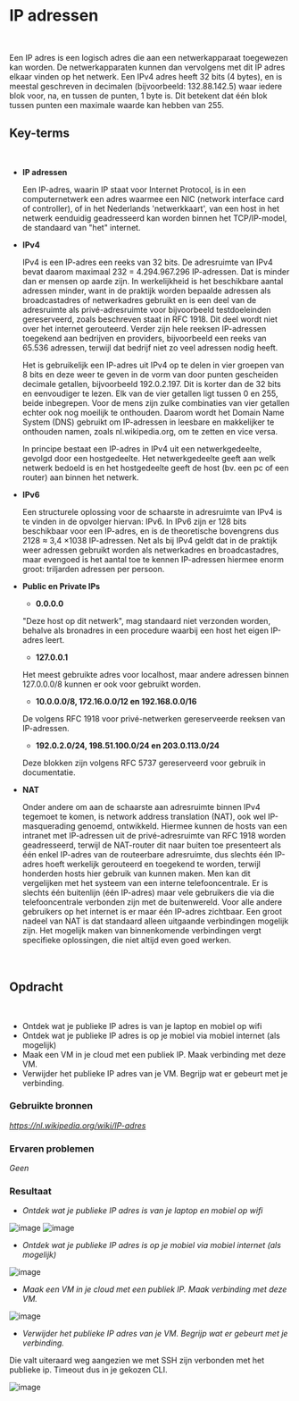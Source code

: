 # **IP adressen**
<br>

Een IP adres is een logisch adres die aan een netwerkapparaat toegewezen kan worden. De netwerkapparaten kunnen dan vervolgens met dit IP adres elkaar vinden op het netwerk.
Een IPv4 adres heeft 32 bits (4 bytes), en is meestal geschreven in decimalen (bijvoorbeeld: 132.88.142.5) waar iedere blok voor, na, en tussen de punten, 1 byte is. Dit betekent dat één blok tussen punten een maximale waarde kan hebben van 255. 

## **Key-terms**
<br>

- **IP adressen**

    Een IP-adres, waarin IP staat voor Internet Protocol, is in een computernetwerk een adres waarmee een NIC (network interface card of controller), of in het Nederlands 'netwerkkaart', van een host in het netwerk eenduidig geadresseerd kan worden binnen het TCP/IP-model, de standaard van "het" internet.

- **IPv4**

     IPv4 is een IP-adres een reeks van 32 bits. De adresruimte van IPv4 bevat daarom maximaal 232 = 4.294.967.296 IP-adressen. Dat is minder dan er mensen op aarde zijn. In werkelijkheid is het beschikbare aantal adressen minder, want in de praktijk worden bepaalde adressen als broadcastadres of netwerkadres gebruikt en is een deel van de adresruimte als privé-adresruimte voor bijvoorbeeld testdoeleinden gereserveerd, zoals beschreven staat in RFC 1918. Dit deel wordt niet over het internet gerouteerd. Verder zijn hele reeksen IP-adressen toegekend aan bedrijven en providers, bijvoorbeeld een reeks van 65.536 adressen, terwijl dat bedrijf niet zo veel adressen nodig heeft.

    Het is gebruikelijk een IP-adres uit IPv4 op te delen in vier groepen van 8 bits en deze weer te geven in de vorm van door punten gescheiden decimale getallen, bijvoorbeeld 192.0.2.197. Dit is korter dan de 32 bits en eenvoudiger te lezen. Elk van de vier getallen ligt tussen 0 en 255, beide inbegrepen. Voor de mens zijn zulke combinaties van vier getallen echter ook nog moeilijk te onthouden. Daarom wordt het Domain Name System (DNS) gebruikt om IP-adressen in leesbare en makkelijker te onthouden namen, zoals nl.wikipedia.org, om te zetten en vice versa.

    In principe bestaat een IP-adres in IPv4 uit een netwerkgedeelte, gevolgd door een hostgedeelte. Het netwerkgedeelte geeft aan welk netwerk bedoeld is en het hostgedeelte geeft de host (bv. een pc of een router) aan binnen het netwerk.

- **IPv6**

    Een structurele oplossing voor de schaarste in adresruimte van IPv4 is te vinden in de opvolger hiervan: IPv6. In IPv6 zijn er 128 bits beschikbaar voor een IP-adres, en is de theoretische bovengrens dus 2128 ≈ 3,4 ×1038 IP-adressen. Net als bij IPv4 geldt dat in de praktijk weer adressen gebruikt worden als netwerkadres en broadcastadres, maar evengoed is het aantal toe te kennen IP-adressen hiermee enorm groot: triljarden adressen per persoon.

- **Public en Private IPs**

    - **0.0.0.0**
    
    "Deze host op dit netwerk", mag standaard niet verzonden worden, behalve als bronadres in een procedure waarbij een host het eigen IP-adres leert.

    - **127.0.0.1**

    Het meest gebruikte adres voor localhost, maar andere adressen binnen 127.0.0.0/8 kunnen er ook voor gebruikt worden.

    - **10.0.0.0/8, 172.16.0.0/12 en 192.168.0.0/16**

    De volgens RFC 1918 voor privé-netwerken gereserveerde reeksen van IP-adressen.

    - **192.0.2.0/24, 198.51.100.0/24 en 203.0.113.0/24**

    Deze blokken zijn volgens RFC 5737 gereserveerd voor gebruik in documentatie.

- **NAT**

    Onder andere om aan de schaarste aan adresruimte binnen IPv4 tegemoet te komen, is network address translation (NAT), ook wel IP-masquerading genoemd, ontwikkeld. Hiermee kunnen de hosts van een intranet met IP-adressen uit de privé-adresruimte van RFC 1918 worden geadresseerd, terwijl de NAT-router dit naar buiten toe presenteert als één enkel IP-adres van de routeerbare adresruimte, dus slechts één IP-adres hoeft werkelijk gerouteerd en toegekend te worden, terwijl honderden hosts hier gebruik van kunnen maken. Men kan dit vergelijken met het systeem van een interne telefooncentrale. Er is slechts één buitenlijn (één IP-adres) maar vele gebruikers die via die telefooncentrale verbonden zijn met de buitenwereld. Voor alle andere gebruikers op het internet is er maar één IP-adres zichtbaar. Een groot nadeel van NAT is dat standaard alleen uitgaande verbindingen mogelijk zijn. Het mogelijk maken van binnenkomende verbindingen vergt specifieke oplossingen, die niet altijd even goed werken.
<br><br><br>

## **Opdracht**
<br>

- Ontdek wat je publieke IP adres is van je laptop en mobiel op wifi
- Ontdek wat je publieke IP adres is op je mobiel via mobiel internet (als mogelijk)
- Maak een VM in je cloud met een publiek IP. Maak verbinding met deze VM.
- Verwijder het publieke IP adres van je VM. Begrijp wat er gebeurt met je verbinding.


### **Gebruikte bronnen**

*<https://nl.wikipedia.org/wiki/IP-adres>*



### **Ervaren problemen**

*Geen*

### **Resultaat**

- *Ontdek wat je publieke IP adres is van je laptop en mobiel op wifi*

![image](../00_includes/AZ2/AZ12_01.png)
![image](../00_includes/AZ2/AZ12_02.JPG)

- *Ontdek wat je publieke IP adres is op je mobiel via mobiel internet (als mogelijk)*

![image](../00_includes/AZ2/AZ12_03.jpg)

- *Maak een VM in je cloud met een publiek IP. Maak verbinding met deze VM.*

![image](../00_includes/AZ2/AZ12_04.png)

- *Verwijder het publieke IP adres van je VM. Begrijp wat er gebeurt met je verbinding.*

Die valt uiteraard weg aangezien we met SSH zijn verbonden met het publieke ip. Timeout dus in je gekozen CLI.

![image](../00_includes/AZ2/AZ12_05.png)

